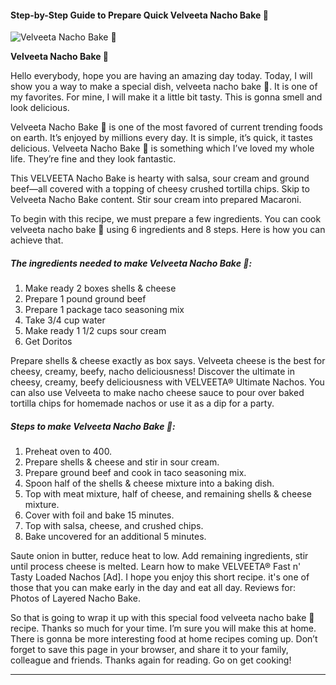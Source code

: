             

#### Step-by-Step Guide to Prepare Quick Velveeta Nacho Bake 🧀

![Velveeta Nacho Bake 🧀](https://img-global.cpcdn.com/recipes/dacb76c6ce28bb0a/751x532cq70/velveeta-nacho-bake-%f0%9f%a7%80-recipe-main-photo.jpg)

**Velveeta Nacho Bake 🧀**

Hello everybody, hope you are having an amazing day today. Today, I will show you a way to make a special dish, velveeta nacho bake 🧀. It is one of my favorites. For mine, I will make it a little bit tasty. This is gonna smell and look delicious.

Velveeta Nacho Bake 🧀 is one of the most favored of current trending foods on earth. It’s enjoyed by millions every day. It is simple, it’s quick, it tastes delicious. Velveeta Nacho Bake 🧀 is something which I’ve loved my whole life. They’re fine and they look fantastic.

This VELVEETA Nacho Bake is hearty with salsa, sour cream and ground beef—all covered with a topping of cheesy crushed tortilla chips. Skip to Velveeta Nacho Bake content. Stir sour cream into prepared Macaroni.

To begin with this recipe, we must prepare a few ingredients. You can cook velveeta nacho bake 🧀 using 6 ingredients and 8 steps. Here is how you can achieve that.

##### The ingredients needed to make Velveeta Nacho Bake 🧀:

1.  Make ready 2 boxes shells & cheese
2.  Prepare 1 pound ground beef
3.  Prepare 1 package taco seasoning mix
4.  Take 3/4 cup water
5.  Make ready 1 1/2 cups sour cream
6.  Get Doritos

Prepare shells & cheese exactly as box says. Velveeta cheese is the best for cheesy, creamy, beefy, nacho deliciousness! Discover the ultimate in cheesy, creamy, beefy deliciousness with VELVEETA® Ultimate Nachos. You can also use Velveeta to make nacho cheese sauce to pour over baked tortilla chips for homemade nachos or use it as a dip for a party.

##### Steps to make Velveeta Nacho Bake 🧀:

1.  Preheat oven to 400.
2.  Prepare shells & cheese and stir in sour cream.
3.  Prepare ground beef and cook in taco seasoning mix.
4.  Spoon half of the shells & cheese mixture into a baking dish.
5.  Top with meat mixture, half of cheese, and remaining shells & cheese mixture.
6.  Cover with foil and bake 15 minutes.
7.  Top with salsa, cheese, and crushed chips.
8.  Bake uncovered for an additional 5 minutes.

Saute onion in butter, reduce heat to low. Add remaining ingredients, stir until process cheese is melted. Learn how to make VELVEETA® Fast n' Tasty Loaded Nachos \[Ad\]. I hope you enjoy this short recipe. it's one of those that you can make early in the day and eat all day. Reviews for: Photos of Layered Nacho Bake.

So that is going to wrap it up with this special food velveeta nacho bake 🧀 recipe. Thanks so much for your time. I’m sure you will make this at home. There is gonna be more interesting food at home recipes coming up. Don’t forget to save this page in your browser, and share it to your family, colleague and friends. Thanks again for reading. Go on get cooking!

* * *
